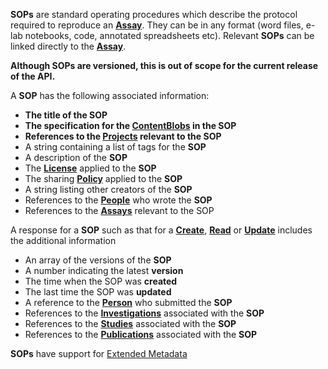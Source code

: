 <a name="sops"></a>**SOPs** are standard operating procedures which describe the protocol required to reproduce an <a href="#assays">**Assay**</a>. They can be in any format (word files, e-lab notebooks, code, annotated spreadsheets etc). Relevant **SOPs** can be linked directly to the <a href="#assays">**Assay**</a>.

**Although SOPs are versioned, this is out of scope for the current release of the API.**

A **SOP** has the following associated information:

* **The title of the SOP**
* **The specification for the <a href="#ContentBlob">ContentBlobs</a> in the SOP**
* **References to the <a href="#projects">Projects</a> relevant to the SOP**
* A string containing a list of tags for the **SOP**
* A description of the **SOP**
* The <a href="#License">**License**</a> applied to the **SOP**
* The sharing <a href="#Policy">**Policy**</a> applied to the **SOP**
* A string listing other creators of the **SOP**
* References to the <a href="#people">**People**</a> who wrote the **SOP**
* References to the <a href="#assays">**Assays**</a> relevant to the SOP

A response for a **SOP** such as that for a <a href="#create">**Create**</a>, <a href="#read">**Read**</a> or <a href="#update">**Update**</a> includes the additional information

* An array of the versions of the **SOP**
* A number indicating the latest **version**
* The time when the SOP was **created**
* The last time the SOP was **updated**
* A reference to the <a href="#people">**Person**</a> who submitted the **SOP**
* References to the <a href="#investigations">**Investigations**</a> associated with the **SOP**
* References to the <a href="#studies">**Studies**</a> associated with the **SOP**
* References to the <a href="#publications">**Publications**</a> associated with the **SOP**

**SOPs** have support for [Extended Metadata](/api#section/Extended-Metadata)
